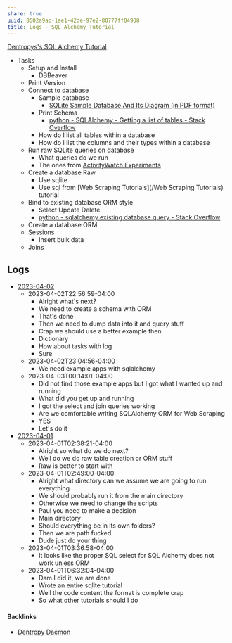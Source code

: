 ```yaml
---
share: true
uuid: 8502a9ac-1ae1-42de-97e2-80777ff04908
title: Logs - SQL Alchemy Tutorial
---
```

[Dentropys's SQL Alchemy Tutorial](/34aa710f-0d0e-4098-88aa-e0b554a2298e)

* Tasks
	* Setup and Install
		* DBBeaver
	* Print Version
	* Connect to database
		* Sample database
			* [SQLite Sample Database And Its Diagram (in PDF format)](https://www.sqlitetutorial.net/sqlite-sample-database/)
		* Print Schema
			* [python - SQLAlchemy - Getting a list of tables - Stack Overflow](https://stackoverflow.com/questions/6473925/sqlalchemy-getting-a-list-of-tables)
		* How do I list all tables within a database
		* How do I list the columns and their types within a database
	* Run raw SQLite queries on database
		* What queries do we run
		* The ones from [ActivityWatch Experiments](/71cde479-25d2-47df-bdd8-0f9a41b7c510)
	* Create a database Raw
		* Use sqlite
		* Use sql from [Web Scraping Tutorials](/Web Scraping Tutorials) tutorial
	* Bind to existing database ORM style
		* Select Update Delete
		* [python - sqlalchemy existing database query - Stack Overflow](https://stackoverflow.com/questions/39955521/sqlalchemy-existing-database-query/48363732#48363732)
	* Create a database ORM
	* Sessions
		* Insert bulk data
	* Joins


## Logs

* [2023-04-02](/2023-04-02)
	* 2023-04-02T22:56:59-04:00
		* Alright what's next?
		* We need to create a schema with ORM
		* That's done
		* Then we need to dump data into it and query stuff
		* Crap we should use a better example then
		* Dictionary
		* How about tasks with log
		* Sure
	* 2023-04-02T23:04:56-04:00
		* We need example apps with sqlalchemy
	* 2023-04-03T00:14:01-04:00
		* Did not find those example apps but I got what I wanted up and running
		* What did you get up and running
		* I got the select and join queries working
		* Are we comfortable writing SQLAlchemy ORM for Web Scraping
		* YES
		* Let's do it
* [2023-04-01](/2023-04-01)
	* 2023-04-01T02:38:21-04:00
		* Alright so what do we do next?
		* Well do we do raw table creation or ORM stuff
		* Raw is better to start with
	* 2023-04-01T02:49:00-04:00
		* Alright what directory can we assume we are going to run everything
		* We should probably run it from the main directory
		* Otherwise we need to change the scripts
		* Paul you need to make a decision
		* Main directory
		* Should everything be in its own folders?
		* Then we are path fucked
		* Dude just do your thing
	* 2023-04-01T03:36:58-04:00
		* It looks like the proper SQL select for SQL Alchemy does not work unless ORM
	* 2023-04-01T06:32:04-04:00
		* Dam I did it, we are done
		* Wrote an entire sqlite tutorial
		* Well the code content the format is complete crap
		* So what other tutorials should I do

#### Backlinks

* [Dentropy Daemon](/15c66694-3dc9-4115-afb8-887a6e52ffea)